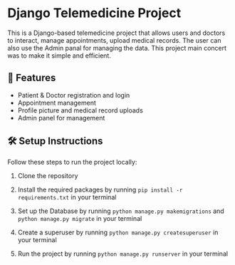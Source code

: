# Django Telemedicine Project

This is a Django-based telemedicine project that allows users and doctors to interact, manage appointments, upload medical records. The user can also use the Admin panal for managing the data. This project main concert was to make it simple and efficient.

## 🚀 Features

- Patient & Doctor registration and login
- Appointment management
- Profile picture and medical record uploads
- Admin panel for management

## 🛠️ Setup Instructions

Follow these steps to run the project locally:

1. Clone the repository

2. Install the required packages by running `pip install -r requirements.txt` in your terminal

3. Set up the Database by running `python manage.py makemigrations` and `python manage.py migrate` in your terminal

4. Create a superuser by running `python manage.py createsuperuser` in your terminal

5. Run the project by running `python manage.py runserver` in your terminal

